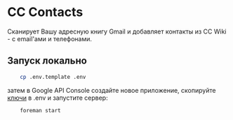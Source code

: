 CC Contacts
===========

Сканирует Вашу адресную книгу Gmail и добавляет контакты из CC Wiki - с email'ами и телефонами.


Запуск локально
---------------

```bash
    cp .env.template .env
```

затем в Google API Console создайте новое приложение, скопируйте [ключи](http://d.pr/i/Tq50) в .env и запустите сервер:

```bash
    foreman start
```
